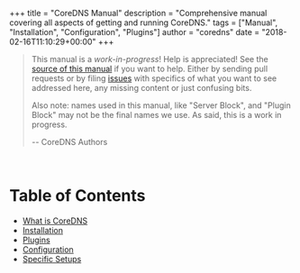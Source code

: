 +++
title = "CoreDNS Manual"
description = "Comprehensive manual covering all aspects of getting and running CoreDNS."
tags = ["Manual", "Installation", "Configuration", "Plugins"]
author = "coredns"
date = "2018-02-16T11:10:29+00:00"
+++

<!-- See themes/coredns/layouts/manual/single.html on how to add things to the manual  -->

> This manual is a *work-in-progress*! Help is appreciated!
> See the [source of this manual](https://github.com/coredns/coredns.io/blob/master/content/manual)
> if you want to help. Either by sending pull requests or by filing
> [issues](https://github.com/coredns/coredns.io/issues) with specifics of what you want to
> see addressed here, any missing content or just confusing bits.
>
> Also note: names used in this manual, like "Server Block", and "Plugin Block" may not be the final
> names we use. As said, this is a work in progress.
>
> -- CoreDNS Authors

<p>&nbsp;</p>

# Table of Contents

* [What is CoreDNS](#what-is-coredns)
* [Installation](#Installation)
* [Plugins](#plugins)
* [Configuration](#configuration)
* [Specific Setups](#specific-setups)
